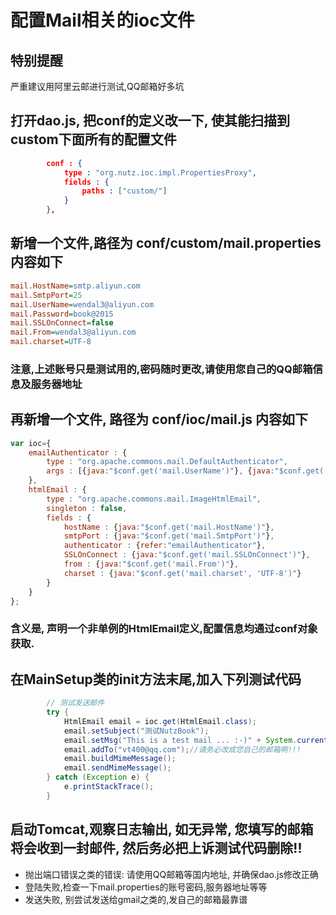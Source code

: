# 配置Mail相关的ioc文件

## 特别提醒

严重建议用阿里云邮进行测试,QQ邮箱好多坑

## 打开dao.js, 把conf的定义改一下, 使其能扫描到custom下面所有的配置文件

```json
		conf : {
			type : "org.nutz.ioc.impl.PropertiesProxy",
			fields : {
				paths : ["custom/"]
			}
		},
```

## 新增一个文件,路径为 conf/custom/mail.properties 内容如下

```ini
mail.HostName=smtp.aliyun.com
mail.SmtpPort=25
mail.UserName=wendal3@aliyun.com
mail.Password=book@2015
mail.SSLOnConnect=false
mail.From=wendal3@aliyun.com
mail.charset=UTF-8
```

### 注意,上述账号只是测试用的,密码随时更改,请使用您自己的QQ邮箱信息及服务器地址

## 再新增一个文件, 路径为 conf/ioc/mail.js 内容如下

```js
var ioc={
	emailAuthenticator : {
		type : "org.apache.commons.mail.DefaultAuthenticator",
		args : [{java:"$conf.get('mail.UserName')"}, {java:"$conf.get('mail.Password')"}]
	},
	htmlEmail : {
		type : "org.apache.commons.mail.ImageHtmlEmail",
		singleton : false,
		fields : {
			hostName : {java:"$conf.get('mail.HostName')"},
			smtpPort : {java:"$conf.get('mail.SmtpPort')"},
			authenticator : {refer:"emailAuthenticator"},
			SSLOnConnect : {java:"$conf.get('mail.SSLOnConnect')"},
			from : {java:"$conf.get('mail.From')"},
			charset : {java:"$conf.get('mail.charset', 'UTF-8')"}
		}
	}
};
```

### 含义是, 声明一个非单例的HtmlEmail定义,配置信息均通过conf对象获取.

## 在MainSetup类的init方法末尾,加入下列测试代码

```java
		// 测试发送邮件
		try {
			HtmlEmail email = ioc.get(HtmlEmail.class);
			email.setSubject("测试NutzBook");
			email.setMsg("This is a test mail ... :-)" + System.currentTimeMillis());
			email.addTo("vt400@qq.com");//请务必改成您自己的邮箱啊!!!
			email.buildMimeMessage();
			email.sendMimeMessage();
		} catch (Exception e) {
			e.printStackTrace();
		}
```

## 启动Tomcat,观察日志输出, 如无异常, 您填写的邮箱将会收到一封邮件, 然后务必把上诉测试代码删除!!

* 抛出端口错误之类的错误: 请使用QQ邮箱等国内地址, 并确保dao.js修改正确
* 登陆失败,检查一下mail.properties的账号密码,服务器地址等等
* 发送失败, 别尝试发送给gmail之类的,发自己的邮箱最靠谱
